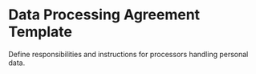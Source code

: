 # Data Processing Agreement Template

Define responsibilities and instructions for processors handling personal data.
